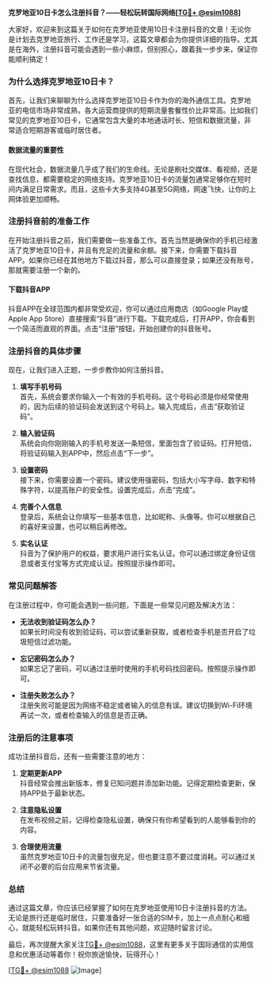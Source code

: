 **克罗地亚10日卡怎么注册抖音？——轻松玩转国际网络[[TG💪+ @esim1088](https://t.me/s/esim1088)]**

大家好，欢迎来到这篇关于如何在克罗地亚使用10日卡注册抖音的文章！无论你是计划去克罗地亚旅行、工作还是学习，这篇文章都会为你提供详细的指导。尤其是在海外，注册抖音可能会遇到一些小麻烦，但别担心，跟着我一步步来，保证你能顺利搞定！

### 为什么选择克罗地亚10日卡？

首先，让我们来聊聊为什么选择克罗地亚10日卡作为你的海外通信工具。克罗地亚的电信市场非常成熟，各大运营商提供的短期流量套餐性价比非常高。比如我们常见的克罗地亚10日卡，它通常包含大量的本地通话时长、短信和数据流量，非常适合短期游客或临时居住者。

#### 数据流量的重要性

在现代社会，数据流量几乎成了我们的生命线。无论是刷社交媒体、看视频，还是查找信息，都需要稳定的网络支持。克罗地亚10日卡的流量包通常足够你在短时间内满足日常需求。而且，这些卡大多支持4G甚至5G网络，网速飞快，让你的上网体验更加顺畅。

### 注册抖音前的准备工作

在开始注册抖音之前，我们需要做一些准备工作。首先当然是确保你的手机已经激活了克罗地亚10日卡，并且有充足的流量和余额。接下来，你需要下载抖音APP。如果你已经在其他地方下载过抖音，那么可以直接登录；如果还没有账号，那就需要注册一个新的。

#### 下载抖音APP

抖音APP在全球范围内都非常受欢迎，你可以通过应用商店（如Google Play或Apple App Store）直接搜索“抖音”进行下载。下载完成后，打开APP，你会看到一个简洁而直观的界面。点击“注册”按钮，开始创建你的抖音账号。

### 注册抖音的具体步骤

现在，让我们进入正题，一步步教你如何注册抖音。

1. **填写手机号码**  
   首先，系统会要求你输入一个有效的手机号码。这个号码必须是你经常使用的，因为后续的验证码会发送到这个号码上。输入完成后，点击“获取验证码”。

2. **输入验证码**  
   系统会向你刚刚输入的手机号发送一条短信，里面包含了验证码。打开短信，将验证码输入到APP中，然后点击“下一步”。

3. **设置密码**  
   接下来，你需要设置一个密码。建议使用强密码，包括大小写字母、数字和特殊字符，以提高账户的安全性。设置完成后，点击“完成”。

4. **完善个人信息**  
   登录后，系统会让你填写一些基本信息，比如昵称、头像等。你可以根据自己的喜好来设置，也可以稍后再修改。

5. **实名认证**  
   抖音为了保护用户的权益，要求用户进行实名认证。你可以通过绑定身份证信息或者支付宝等方式完成认证。按照提示操作即可。

### 常见问题解答

在注册过程中，你可能会遇到一些问题，下面是一些常见问题及解决方法：

- **无法收到验证码怎么办？**  
  如果长时间没有收到验证码，可以尝试重新获取，或者检查手机是否开启了垃圾短信过滤功能。

- **忘记密码怎么办？**  
  如果忘记了密码，可以通过注册时使用的手机号码找回密码。按照提示操作即可。

- **注册失败怎么办？**  
  注册失败可能是因为网络不稳定或者输入的信息有误。建议切换到Wi-Fi环境再试一次，或者检查输入的信息是否正确。

### 注册后的注意事项

成功注册抖音后，还有一些需要注意的地方：

1. **定期更新APP**  
   抖音经常会推出新版本，修复已知问题并添加新功能。记得定期检查更新，保持APP处于最新状态。

2. **注意隐私设置**  
   在发布视频之前，记得检查隐私设置，确保只有你希望看到的人能够看到你的内容。

3. **合理使用流量**  
   虽然克罗地亚10日卡的流量包很充足，但也要注意不要过度消耗。可以通过关闭不必要的后台应用来节省流量。

### 总结

通过这篇文章，你应该已经掌握了如何在克罗地亚使用10日卡注册抖音的方法。无论是旅行还是临时居住，只要准备好一张合适的SIM卡，加上一点点耐心和细心，就能轻松玩转抖音。如果你还有其他问题，欢迎随时留言讨论。

最后，再次提醒大家关注[TG💪+ @esim1088](https://t.me/s/esim1088)，这里有更多关于国际通信的实用信息和优惠活动等着你！祝你旅途愉快，玩得开心！

[[TG💪+ @esim1088](https://t.me/s/esim1088) ![Image](https://i.postimg.cc/4NQfJmqS/Snipaste-2025-05-13-00-14-12.png)]